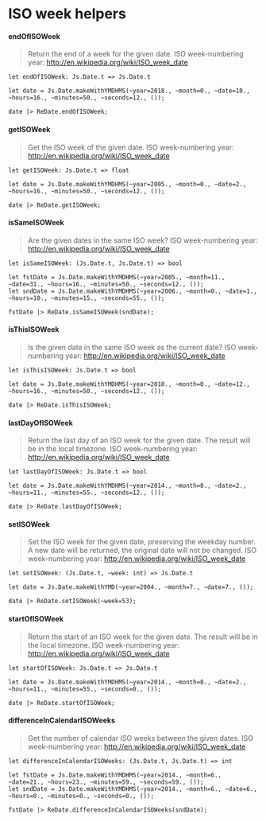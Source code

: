 # ISO week helpers

#### endOfISOWeek

> Return the end of a week for the given date.
> ISO week-numbering year: http://en.wikipedia.org/wiki/ISO_week_date

`let endOfISOWeek: Js.Date.t => Js.Date.t`

```reason
let date = Js.Date.makeWithYMDHMS(~year=2018., ~month=0., ~date=10., ~hours=16., ~minutes=50., ~seconds=12., ());

date |> ReDate.endOfISOWeek;
```

#### getISOWeek

> Get the ISO week of the given date.
> ISO week-numbering year: http://en.wikipedia.org/wiki/ISO_week_date

`let getISOWeek: Js.Date.t => float`

```reason
let date = Js.Date.makeWithYMDHMS(~year=2005., ~month=0., ~date=2., ~hours=16., ~minutes=50., ~seconds=12., ());

date |> ReDate.getISOWeek;
```

#### isSameISOWeek

> Are the given dates in the same ISO week?
> ISO week-numbering year: http://en.wikipedia.org/wiki/ISO_week_date

`let isSameISOWeek: (Js.Date.t, Js.Date.t) => bool`

```reason
let fstDate = Js.Date.makeWithYMDHMS(~year=2005., ~month=11., ~date=31., ~hours=16., ~minutes=50., ~seconds=12., ());
let sndDate = Js.Date.makeWithYMDHMS(~year=2006., ~month=0., ~date=1., ~hours=10., ~minutes=15., ~seconds=55., ());

fstDate |> ReDate.isSameISOWeek(sndDate);
```

#### isThisISOWeek

> Is the given date in the same ISO week as the current date?
> ISO week-numbering year: http://en.wikipedia.org/wiki/ISO_week_date

`let isThisISOWeek: Js.Date.t => bool`

```reason
let date = Js.Date.makeWithYMDHMS(~year=2018., ~month=0., ~date=12., ~hours=16., ~minutes=50., ~seconds=12., ());

date |> ReDate.isThisISOWeek;
```

#### lastDayOfISOWeek

> Return the last day of an ISO week for the given date. The result will be in the local timezone.
> ISO week-numbering year: http://en.wikipedia.org/wiki/ISO_week_date

`let lastDayOfISOWeek: Js.Date.t => bool`

```reason
let date = Js.Date.makeWithYMDHMS(~year=2014., ~month=8., ~date=2., ~hours=11., ~minutes=55., ~seconds=12., ());

date |> ReDate.lastDayOfISOWeek;
```

#### setISOWeek

> Set the ISO week for the given date, preserving the weekday number. A new date will be returned, the original date will not be changed.
> ISO week-numbering year: http://en.wikipedia.org/wiki/ISO_week_date

`let setISOWeek: (Js.Date.t, ~week: int) => Js.Date.t`

```reason
let date = Js.Date.makeWithYMD(~year=2004., ~month=7., ~date=7., ());

date |> ReDate.setISOWeek(~week=53);
```

#### startOfISOWeek

> Return the start of an ISO week for the given date. The result will be in the local timezone.
> ISO week-numbering year: http://en.wikipedia.org/wiki/ISO_week_date

`let startOfISOWeek: Js.Date.t => Js.Date.t`

```reason
let date = Js.Date.makeWithYMDHMS(~year=2014., ~month=8., ~date=2., ~hours=11., ~minutes=55., ~seconds=0., ());

date |> ReDate.startOfISOWeek;
```

#### differenceInCalendarISOWeeks

> Get the number of calendar ISO weeks between the given dates.
> ISO week-numbering year: http://en.wikipedia.org/wiki/ISO_week_date

`let differenceInCalendarISOWeeks: (Js.Date.t, Js.Date.t) => int`

```reason
let fstDate = Js.Date.makeWithYMDHMS(~year=2014., ~month=6., ~date=21., ~hours=23., ~minutes=59., ~seconds=59., ());
let sndDate = Js.Date.makeWithYMDHMS(~year=2014., ~month=6., ~date=6., ~hours=0., ~minutes=0., ~seconds=0., ());

fstDate |> ReDate.differenceInCalendarISOWeeks(sndDate);
```
